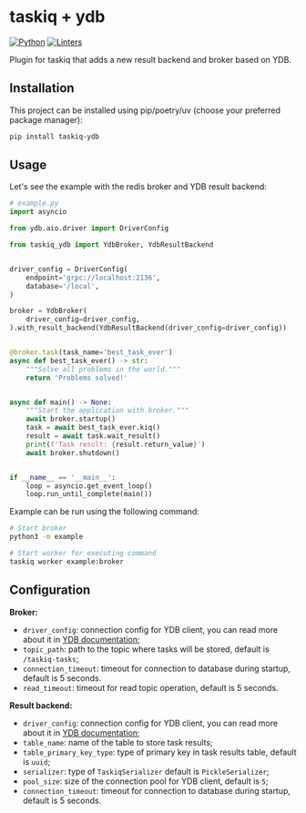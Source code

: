 # taskiq + ydb

[![Python](https://img.shields.io/badge/python-3.10_|_3.11_|_3.12_|_3.13-blue)](https://www.python.org/)
[![Linters](https://github.com/danfimov/taskiq-ydb/actions/workflows/code_check.yml/badge.svg)](https://github.com/danfimov/taskiq-ydb/actions/workflows/code_check.yml)

Plugin for taskiq that adds a new result backend and broker based on YDB.

## Installation

This project can be installed using pip/poetry/uv (choose your preferred package manager):

```bash
pip install taskiq-ydb
```

## Usage

Let's see the example with the redis broker and YDB result backend:

```Python
# example.py
import asyncio

from ydb.aio.driver import DriverConfig

from taskiq_ydb import YdbBroker, YdbResultBackend


driver_config = DriverConfig(
    endpoint='grpc://localhost:2136',
    database='/local',
)

broker = YdbBroker(
    driver_config=driver_config,
).with_result_backend(YdbResultBackend(driver_config=driver_config))


@broker.task(task_name='best_task_ever')
async def best_task_ever() -> str:
    """Solve all problems in the world."""
    return 'Problems solved!'


async def main() -> None:
    """Start the application with broker."""
    await broker.startup()
    task = await best_task_ever.kiq()
    result = await task.wait_result()
    print(f'Task result: {result.return_value}')
    await broker.shutdown()


if __name__ == '__main__':
    loop = asyncio.get_event_loop()
    loop.run_until_complete(main())
```

Example can be run using the following command:

```bash
# Start broker
python3 -m example
```

```bash
# Start worker for executing command
taskiq worker example:broker
```

## Configuration

**Broker:**

- `driver_config`: connection config for YDB client, you can read more about it in [YDB documentation](https://ydb.tech/docs/en/concepts/connect);
- `topic_path`: path to the topic where tasks will be stored, default is `/taskiq-tasks`;
- `connection_timeout`: timeout for connection to database during startup, default is 5 seconds.
- `read_timeout`: timeout for read topic operation, default is 5 seconds.

**Result backend:**

- `driver_config`: connection config for YDB client, you can read more about it in [YDB documentation](https://ydb.tech/docs/en/concepts/connect);
- `table_name`: name of the table to store task results;
- `table_primary_key_type`: type of primary key in task results table, default is `uuid`;
- `serializer`: type of `TaskiqSerializer` default is `PickleSerializer`;
- `pool_size`: size of the connection pool for YDB client, default is `5`;
- `connection_timeout`: timeout for connection to database during startup, default is 5 seconds.
